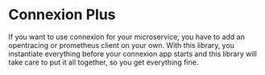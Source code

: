 
# Connexion Plus

If you want to use connexion for your microservice, you have to add an opentracing or prometheus client on your own. With this library, you instantiate everything before your connexion app starts and this library will take care to put it all together, so you get everything fine.



